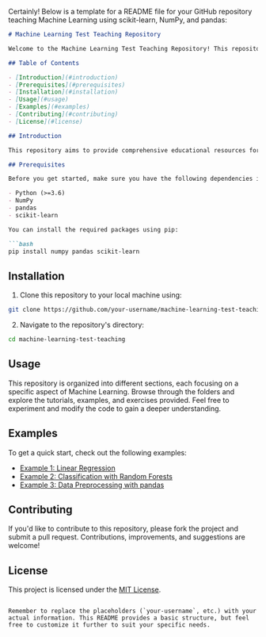 Certainly! Below is a template for a README file for your GitHub repository teaching Machine Learning using scikit-learn, NumPy, and pandas:

```markdown
# Machine Learning Test Teaching Repository

Welcome to the Machine Learning Test Teaching Repository! This repository contains educational materials and code examples for learning Machine Learning using scikit-learn, NumPy, and pandas.

## Table of Contents

- [Introduction](#introduction)
- [Prerequisites](#prerequisites)
- [Installation](#installation)
- [Usage](#usage)
- [Examples](#examples)
- [Contributing](#contributing)
- [License](#license)

## Introduction

This repository aims to provide comprehensive educational resources for beginners to get started with Machine Learning using popular Python libraries such as scikit-learn, NumPy, and pandas. The materials include code snippets, examples, and tutorials to facilitate learning and understanding of fundamental ML concepts.

## Prerequisites

Before you get started, make sure you have the following dependencies installed:

- Python (>=3.6)
- NumPy
- pandas
- scikit-learn

You can install the required packages using pip:

```bash
pip install numpy pandas scikit-learn
```

## Installation

1. Clone this repository to your local machine using:

```bash
git clone https://github.com/your-username/machine-learning-test-teaching.git
```

2. Navigate to the repository's directory:

```bash
cd machine-learning-test-teaching
```

## Usage

This repository is organized into different sections, each focusing on a specific aspect of Machine Learning. Browse through the folders and explore the tutorials, examples, and exercises provided. Feel free to experiment and modify the code to gain a deeper understanding.

## Examples

To get a quick start, check out the following examples:

- [Example 1: Linear Regression](examples/linear_regression.py)
- [Example 2: Classification with Random Forests](examples/random_forest_classification.py)
- [Example 3: Data Preprocessing with pandas](examples/data_preprocessing.py)

## Contributing

If you'd like to contribute to this repository, please fork the project and submit a pull request. Contributions, improvements, and suggestions are welcome!

## License

This project is licensed under the [MIT License](LICENSE).
```

Remember to replace the placeholders (`your-username`, etc.) with your actual information. This README provides a basic structure, but feel free to customize it further to suit your specific needs.
